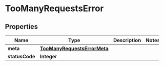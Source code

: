 

# TooManyRequestsError


## Properties

Name | Type | Description | Notes
------------ | ------------- | ------------- | -------------
**meta** | [**TooManyRequestsErrorMeta**](TooManyRequestsErrorMeta.md) |  | 
**statusCode** | **Integer** |  | 



